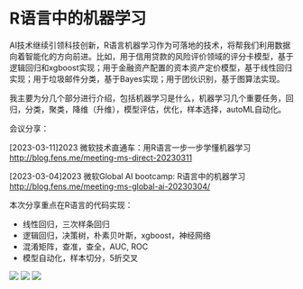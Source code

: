 # R语言中的机器学习

AI技术继续引领科技创新，R语言机器学习作为可落地的技术，将帮我们利用数据向着智能化的方向前进。比如，用于信用贷款的风险评价领域的评分卡模型，基于逻辑回归和xgboost实现；用于金融资产配置的资本资产定价模型，基于线性回归实现；用于垃圾邮件分类，基于Bayes实现；用于团伙识别，基于图算法实现。

我主要为分几个部分进行介绍，包括机器学习是什么，机器学习几个重要任务，回归，分类，聚类，降维（升维），模型评估，优化，样本选择，autoML自动化。

会议分享：

[2023-03-11]2023 微软技术直通车：用R语言一步一步学懂机器学习 <http://blog.fens.me/meeting-ms-direct-20230311>

[2023-03-04]2023 微软Global AI bootcamp: R语言中的机器学习 <http://blog.fens.me/meeting-ms-global-ai-20230304/>



本次分享重点在R语言的代码实现：

+ 线性回归，三次样条回归
+ 逻辑回归，决策树，朴素贝叶斯，xgboost，神经网络
+ 混淆矩阵，查准，查全，AUC, ROC
+ 模型自动化，样本切分，5折交叉

![](http://blog.fens.me/wp-content/uploads/2023/03/%E5%9B%9E%E5%BD%92.png)
![](http://blog.fens.me/wp-content/uploads/2023/03/%E8%B4%9D%E5%8F%B6%E6%96%AF.png)
![](http://blog.fens.me/wp-content/uploads/2023/03/%E8%81%9A%E7%B1%BB.png)
